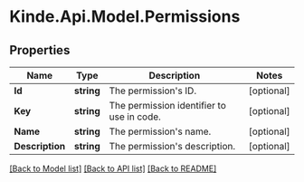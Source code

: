 # Kinde.Api.Model.Permissions

## Properties

Name | Type | Description | Notes
------------ | ------------- | ------------- | -------------
**Id** | **string** | The permission&#39;s ID. | [optional] 
**Key** | **string** | The permission identifier to use in code. | [optional] 
**Name** | **string** | The permission&#39;s name. | [optional] 
**Description** | **string** | The permission&#39;s description. | [optional] 

[[Back to Model list]](../README.md#documentation-for-models) [[Back to API list]](../README.md#documentation-for-api-endpoints) [[Back to README]](../README.md)

